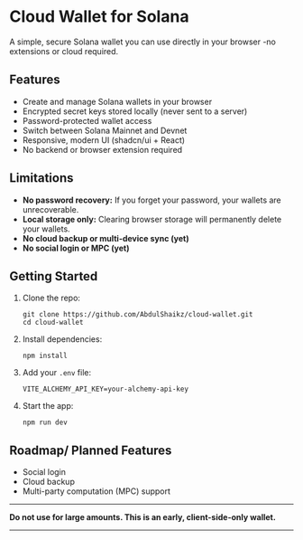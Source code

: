 # Cloud Wallet for Solana

A simple, secure Solana wallet you can use directly in your browser -no extensions or cloud required.

## Features

- Create and manage Solana wallets in your browser
- Encrypted secret keys stored locally (never sent to a server)
- Password-protected wallet access
- Switch between Solana Mainnet and Devnet
- Responsive, modern UI (shadcn/ui + React)
- No backend or browser extension required

## Limitations

- **No password recovery:** If you forget your password, your wallets are unrecoverable.
- **Local storage only:** Clearing browser storage will permanently delete your wallets.
- **No cloud backup or multi-device sync (yet)**
- **No social login or MPC (yet)**

## Getting Started

1. Clone the repo:
   ```
   git clone https://github.com/AbdulShaikz/cloud-wallet.git
   cd cloud-wallet
   ```

2. Install dependencies:
   ```
   npm install
   ```

3. Add your `.env` file:
   ```
   VITE_ALCHEMY_API_KEY=your-alchemy-api-key
   ```

4. Start the app:
   ```
   npm run dev
   ```

## Roadmap/ Planned Features

- Social login
- Cloud backup
- Multi-party computation (MPC) support

---

**Do not use for large amounts. This is an early, client-side-only wallet.**

---
